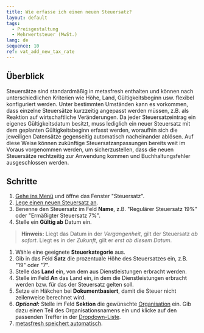```yaml
---
title: Wie erfasse ich einen neuen Steuersatz?
layout: default
tags:
  - Preisgestaltung
  - Mehrwertsteuer (MwSt.)
lang: de
sequence: 10
ref: vat_add_new_tax_rate
---
```


## Überblick
Steuersätze sind standardmäßig in metasfresh enthalten und können nach unterschiedlichen Kriterien wie Höhe, Land, Gültigkeitsbeginn usw. flexibel konfiguriert werden. Unter bestimmten Umständen kann es vorkommen, dass einzelne Steuersätze kurzzeitig angepasst werden müssen, z.B. als Reaktion auf wirtschaftliche Veränderungen. Da jeder Steuersatzeintrag ein eigenes Gültigkeitsdatum besitzt, muss lediglich ein neuer Steuersatz mit dem geplanten Gültigkeitsbeginn erfasst werden, woraufhin sich die jeweiligen Datensätze gegenseitig automatisch nacheinander ablösen. Auf diese Weise können zukünftige Steuersatzanpassungen bereits weit im Voraus vorgenommen werden, um sicherzustellen, dass die neuen Steuersätze rechtzeitig zur Anwendung kommen und Buchhaltungsfehler ausgeschlossen werden.

## Schritte
1. [Gehe ins Menü](Menu) und öffne das Fenster "Steuersatz".
1. [Lege einen neuen Steuersatz an](Neuer_Datensatz_Fenster_Webui).
1. Benenne den Steuersatz im Feld **Name**, z.B. "Regulärer Steuersatz 19%" oder "Ermäßigter Steuersatz 7%".
1. Stelle ein **Gültig ab** Datum ein.
 >**Hinweis:** Liegt das Datum in der *Vergangenheit*, gilt der Steuersatz *ab sofort*. Liegt es in der *Zukunft*, gilt er *erst ab diesem Datum*.

1. Wähle eine geeignete **Steuerkategorie** aus.
1. Gib in das Feld **Satz** die prozentuale Höhe des Steuersatzes ein, z.B. "19" oder "7".
1. Stelle das **Land** ein, von dem aus Dienstleistungen erbracht werden.
1. Stelle im Feld **An** das Land ein, in dem die Dienstleistungen erbracht werden bzw. für das der Steuersatz gelten soll.
1. Setze ein Häkchen bei **Dokumentbasiert**, damit die Steuer nicht zeilenweise berechnet wird.
1. ***Optional:*** Stelle im Feld **Sektion** die gewünschte [Organisation](Org_Neue_Organisation_anlegen) ein. Gib dazu einen Teil des Organisationsnamens ein und klicke auf den passenden Treffer in der <a href="Keyboard_Shortcuts_Liste#dropdown" title="Dynamisches Suchfeld (Autocomplete)">Dropdown-Liste</a>.
1. [metasfresh speichert automatisch](Speicheranzeige).
